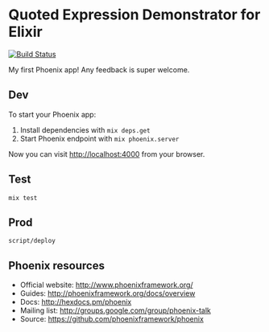 # Quoted Expression Demonstrator for Elixir

[![Build Status](https://travis-ci.org/henrik/qed.svg?branch=master)](https://travis-ci.org/henrik/qed)

My first Phoenix app! Any feedback is super welcome.

## Dev

To start your Phoenix app:

  1. Install dependencies with `mix deps.get`
  2. Start Phoenix endpoint with `mix phoenix.server`

Now you can visit <http://localhost:4000> from your browser.

## Test

    mix test

## Prod

    script/deploy

## Phoenix resources

  * Official website: http://www.phoenixframework.org/
  * Guides: http://phoenixframework.org/docs/overview
  * Docs: http://hexdocs.pm/phoenix
  * Mailing list: http://groups.google.com/group/phoenix-talk
  * Source: https://github.com/phoenixframework/phoenix
